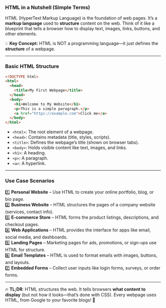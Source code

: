 ### **HTML in a Nutshell (Simple Terms)**

HTML (HyperText Markup Language) is the foundation of web pages. It’s a **markup language** used to **structure** content on the web. Think of it like a blueprint that tells a browser how to display text, images, links, buttons, and other elements.

💡 **Key Concept:** HTML is NOT a programming language—it just defines the **structure** of a webpage.

---

### **Basic HTML Structure**

```html
<!DOCTYPE html>
<html>
  <head>
    <title>My First Webpage</title>
  </head>
  <body>
    <h1>Welcome to My Website</h1>
    <p>This is a simple paragraph.</p>
    <a href="https://example.com">Click me</a>
  </body>
</html>
```

- `<html>`: The root element of a webpage.
- `<head>`: Contains metadata (title, styles, scripts).
- `<title>`: Defines the webpage’s title (shown on browser tabs).
- `<body>`: Holds visible content like text, images, and links.
- `<h1>`: A heading.
- `<p>`: A paragraph.
- `<a>`: A hyperlink.

---

### **Use Case Scenarios**

1️⃣ **Personal Website** – Use HTML to create your online portfolio, blog, or bio page.  
2️⃣ **Business Website** – HTML structures the pages of a company website (services, contact info).  
3️⃣ **E-commerce Store** – HTML forms the product listings, descriptions, and checkout pages.  
4️⃣ **Web Applications** – HTML provides the interface for apps like email, social media, and dashboards.  
5️⃣ **Landing Pages** – Marketing pages for ads, promotions, or sign-ups use HTML for structure.  
6️⃣ **Email Templates** – HTML is used to format emails with images, buttons, and layouts.  
7️⃣ **Embedded Forms** – Collect user inputs like login forms, surveys, or order forms.

---

🔥 **TL;DR**: HTML structures the web. It tells browsers **what content to display** (but not how it looks—that’s done with CSS). Every webpage uses HTML, from Google to your favorite blogs! 🚀
